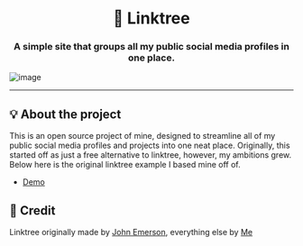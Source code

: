 <h1 align="center">🌲 Linktree</h1>
<h3 align="center">A simple site that groups all my public social media profiles in one place.</h3>

![image](https://github.com/StarFallenJax/Profile/assets/93849152/6ddb7916-736c-42be-99d3-8243468e54b1)

---

## 💡 About the project

This is an open source project of mine, designed to streamline all of my public social media profiles and projects into one neat place. Originally, this started off as just a free alternative to linktree, however, my ambitions grew. Below here is the original linktree example I based mine off of.
- [Demo](https://spacemanjax.github.io/Linktree/)

## 💭 Credit

Linktree originally made by [John Emerson](https://github.com/johnggli), everything else by [Me](https://github.com/StarFallenJax)
